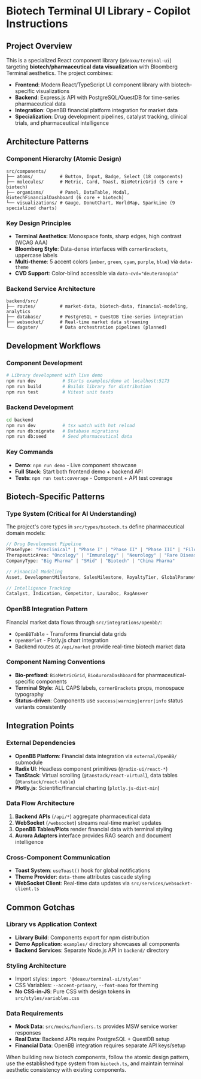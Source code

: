 # Biotech Terminal UI Library - Copilot Instructions

## Project Overview

This is a specialized React component library (`@deaxu/terminal-ui`) targeting **biotech/pharmaceutical data visualization** with Bloomberg Terminal aesthetics. The project combines:

- **Frontend**: Modern React/TypeScript UI component library with biotech-specific visualizations
- **Backend**: Express.js API with PostgreSQL/QuestDB for time-series pharmaceutical data
- **Integration**: OpenBB financial platform integration for market data
- **Specialization**: Drug development pipelines, catalyst tracking, clinical trials, and pharmaceutical intelligence

## Architecture Patterns

### Component Hierarchy (Atomic Design)
```
src/components/
├── atoms/          # Button, Input, Badge, Select (18 components)
├── molecules/      # Metric, Card, Toast, BioMetricGrid (5 core + biotech)
├── organisms/      # Panel, DataTable, Modal, BiotechFinancialDashboard (6 core + biotech)
└── visualizations/ # Gauge, DonutChart, WorldMap, SparkLine (9 specialized charts)
```

### Key Design Principles
- **Terminal Aesthetics**: Monospace fonts, sharp edges, high contrast (WCAG AAA)
- **Bloomberg Style**: Data-dense interfaces with `cornerBrackets`, uppercase labels
- **Multi-theme**: 5 accent colors (`amber`, `green`, `cyan`, `purple`, `blue`) via `data-theme`
- **CVD Support**: Color-blind accessible via `data-cvd="deuteranopia"`

### Backend Service Architecture
```
backend/src/
├── routes/         # market-data, biotech-data, financial-modeling, analytics
├── database/       # PostgreSQL + QuestDB time-series integration  
├── websocket/      # Real-time market data streaming
└── dagster/        # Data orchestration pipelines (planned)
```

## Development Workflows

### Component Development
```bash
# Library development with live demo
npm run dev          # Starts examples/demo at localhost:5173
npm run build        # Builds library for distribution
npm run test         # Vitest unit tests
```

### Backend Development  
```bash
cd backend
npm run dev          # tsx watch with hot reload
npm run db:migrate   # Database migrations
npm run db:seed      # Seed pharmaceutical data
```

### Key Commands
- **Demo**: `npm run demo` - Live component showcase
- **Full Stack**: Start both frontend demo + backend API
- **Tests**: `npm run test:coverage` - Component + API test coverage

## Biotech-Specific Patterns

### Type System (Critical for AI Understanding)
The project's core types in `src/types/biotech.ts` define pharmaceutical domain models:

```typescript
// Drug Development Pipeline
PhaseType: "Preclinical" | "Phase I" | "Phase II" | "Phase III" | "Filed" | "Approved"
TherapeuticArea: "Oncology" | "Immunology" | "Neurology" | "Rare Disease"
CompanyType: "Big Pharma" | "SMid" | "Biotech" | "China Pharma"

// Financial Modeling
Asset, DevelopmentMilestone, SalesMilestone, RoyaltyTier, GlobalParameters

// Intelligence Tracking  
Catalyst, Indication, Competitor, LauraDoc, RagAnswer
```

### OpenBB Integration Pattern
Financial market data flows through `src/integrations/openbb/`:
- `OpenBBTable` - Transforms financial data grids
- `OpenBBPlot` - Plotly.js chart integration
- Backend routes at `/api/market` provide real-time biotech market data

### Component Naming Conventions
- **Bio-prefixed**: `BioMetricGrid`, `BioAuroraDashboard` for pharmaceutical-specific components
- **Terminal Style**: ALL CAPS labels, `cornerBrackets` props, monospace typography
- **Status-driven**: Components use `success|warning|error|info` status variants consistently

## Integration Points

### External Dependencies
- **OpenBB Platform**: Financial data integration via `external/OpenBB/` submodule
- **Radix UI**: Headless component primitives (`@radix-ui/react-*`)
- **TanStack**: Virtual scrolling (`@tanstack/react-virtual`), data tables (`@tanstack/react-table`)
- **Plotly.js**: Scientific/financial charting (`plotly.js-dist-min`)

### Data Flow Architecture
1. **Backend APIs** (`/api/*`) aggregate pharmaceutical data
2. **WebSocket** (`/websocket`) streams real-time market updates  
3. **OpenBB Tables/Plots** render financial data with terminal styling
4. **Aurora Adapters** interface provides RAG search and document intelligence

### Cross-Component Communication
- **Toast System**: `useToast()` hook for global notifications
- **Theme Provider**: `data-theme` attributes cascade styling
- **WebSocket Client**: Real-time data updates via `src/services/websocket-client.ts`

## Common Gotchas

### Library vs Application Context
- **Library Build**: Components export for npm distribution
- **Demo Application**: `examples/` directory showcases all components
- **Backend Services**: Separate Node.js API in `backend/` directory

### Styling Architecture
- Import styles: `import '@deaxu/terminal-ui/styles'` 
- CSS Variables: `--accent-primary`, `--font-mono` for theming
- **No CSS-in-JS**: Pure CSS with design tokens in `src/styles/variables.css`

### Data Requirements
- **Mock Data**: `src/mocks/handlers.ts` provides MSW service worker responses
- **Real Data**: Backend APIs require PostgreSQL + QuestDB setup
- **Financial Data**: OpenBB integration requires separate API keys/setup

When building new biotech components, follow the atomic design pattern, use the established type system from `biotech.ts`, and maintain terminal aesthetic consistency with existing components.